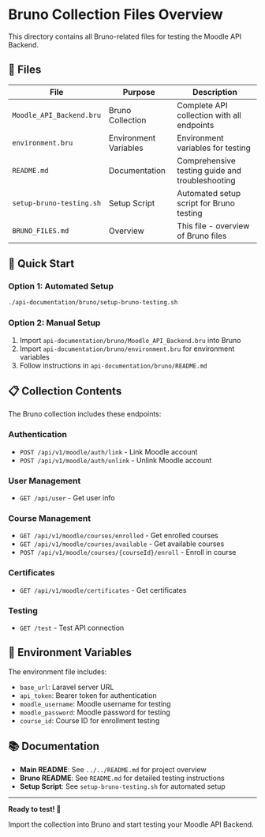 # Bruno Collection Files Overview

This directory contains all Bruno-related files for testing the Moodle API Backend.

## 📁 Files

| File | Purpose | Description |
|------|---------|-------------|
| `Moodle_API_Backend.bru` | Bruno Collection | Complete API collection with all endpoints |
| `environment.bru` | Environment Variables | Environment variables for testing |
| `README.md` | Documentation | Comprehensive testing guide and troubleshooting |
| `setup-bruno-testing.sh` | Setup Script | Automated setup script for Bruno testing |
| `BRUNO_FILES.md` | Overview | This file - overview of Bruno files |

## 🚀 Quick Start

### Option 1: Automated Setup
```bash
./api-documentation/bruno/setup-bruno-testing.sh
```

### Option 2: Manual Setup
1. Import `api-documentation/bruno/Moodle_API_Backend.bru` into Bruno
2. Import `api-documentation/bruno/environment.bru` for environment variables
3. Follow instructions in `api-documentation/bruno/README.md`

## 📋 Collection Contents

The Bruno collection includes these endpoints:

### Authentication
- `POST /api/v1/moodle/auth/link` - Link Moodle account
- `POST /api/v1/moodle/auth/unlink` - Unlink Moodle account

### User Management
- `GET /api/user` - Get user info

### Course Management
- `GET /api/v1/moodle/courses/enrolled` - Get enrolled courses
- `GET /api/v1/moodle/courses/available` - Get available courses
- `POST /api/v1/moodle/courses/{courseId}/enroll` - Enroll in course

### Certificates
- `GET /api/v1/moodle/certificates` - Get certificates

### Testing
- `GET /test` - Test API connection

## 🔧 Environment Variables

The environment file includes:
- `base_url`: Laravel server URL
- `api_token`: Bearer token for authentication
- `moodle_username`: Moodle username for testing
- `moodle_password`: Moodle password for testing
- `course_id`: Course ID for enrollment testing

## 📚 Documentation

- **Main README**: See `../../README.md` for project overview
- **Bruno README**: See `README.md` for detailed testing instructions
- **Setup Script**: See `setup-bruno-testing.sh` for automated setup

---

**Ready to test! 🚀**

Import the collection into Bruno and start testing your Moodle API Backend. 